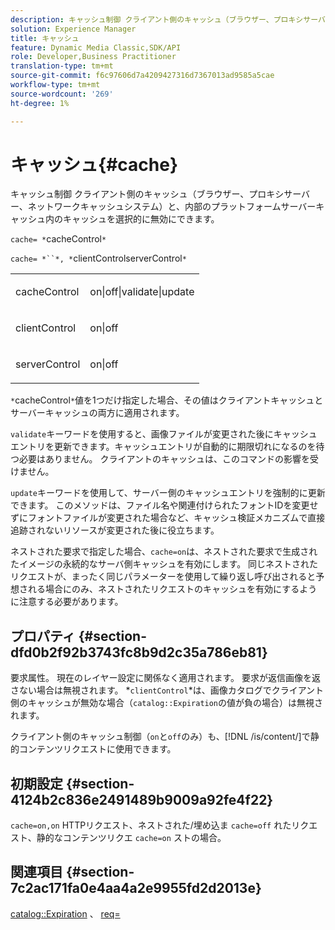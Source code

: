 ```yaml
---
description: キャッシュ制御 クライアント側のキャッシュ（ブラウザー、プロキシサーバー、ネットワークキャッシュシステム）と、内部のプラットフォームサーバーキャッシュ内のキャッシュを選択的に無効にできます。
solution: Experience Manager
title: キャッシュ
feature: Dynamic Media Classic,SDK/API
role: Developer,Business Practitioner
translation-type: tm+mt
source-git-commit: f6c97606d7a4209427316d7367013ad9585a5cae
workflow-type: tm+mt
source-wordcount: '269'
ht-degree: 1%

---
```



# キャッシュ{#cache}

キャッシュ制御 クライアント側のキャッシュ（ブラウザー、プロキシサーバー、ネットワークキャッシュシステム）と、内部のプラットフォームサーバーキャッシュ内のキャッシュを選択的に無効にできます。

`cache= *`cacheControl`*`

`cache= *``*, *`clientControlserverControl`*`

<table id="simpletable_70ACECAEA02F400C83B598FA13F1D00B"> 
 <tr class="strow"> 
  <td class="stentry"> <p><span class="codeph"> <span class="varname"> cacheControl</span></span> </p> </td> 
  <td class="stentry"> <p><span class="codeph"> on|off|validate|update</span> </p> </td> 
 </tr> 
 <tr class="strow"> 
  <td class="stentry"> <p><span class="codeph"> <span class="varname"> clientControl</span></span> </p></td> 
  <td class="stentry"> <p><span class="codeph"> on|off</span> </p></td> 
 </tr> 
 <tr class="strow"> 
  <td class="stentry"> <p><span class="codeph"> <span class="varname"> serverControl</span></span> </p></td> 
  <td class="stentry"> <p><span class="codeph"> on|off</span> </p></td> 
 </tr> 
</table>

`*`cacheControl`*`値を1つだけ指定した場合、その値はクライアントキャッシュとサーバーキャッシュの両方に適用されます。

`validate`キーワードを使用すると、画像ファイルが変更された後にキャッシュエントリを更新できます。キャッシュエントリが自動的に期限切れになるのを待つ必要はありません。 クライアントのキャッシュは、このコマンドの影響を受けません。

`update`キーワードを使用して、サーバー側のキャッシュエントリを強制的に更新できます。 このメソッドは、ファイル名や関連付けられたフォントIDを変更せずにフォントファイルが変更された場合など、キャッシュ検証メカニズムで直接追跡されないリソースが変更された後に役立ちます。

ネストされた要求で指定した場合、`cache=on`は、ネストされた要求で生成されたイメージの永続的なサーバ側キャッシュを有効にします。 同じネストされたリクエストが、まったく同じパラメーターを使用して繰り返し呼び出されると予想される場合にのみ、ネストされたリクエストのキャッシュを有効にするように注意する必要があります。

## プロパティ {#section-dfd0b2f92b3743fc8b9d2c35a786eb81}

要求属性。 現在のレイヤー設定に関係なく適用されます。 要求が返信画像を返さない場合は無視されます。 *`clientControl`*は、画像カタログでクライアント側のキャッシュが無効な場合（`catalog::Expiration`の値が負の場合）は無視されます。

クライアント側のキャッシュ制御（`on`と`off`のみ）も、[!DNL /is/content/]で静的コンテンツリクエストに使用できます。

## 初期設定 {#section-4124b2c836e2491489b9009a92fe4f22}

`cache=on,on` HTTPリクエスト、ネストされた/埋め込ま `cache=off` れたリクエスト、静的なコンテンツリクエ `cache=on` ストの場合。

## 関連項目 {#section-7c2ac171fa0e4aa4a2e9955fd2d2013e}

[catalog::Expiration](../../../../../is-api/image-catalog/image-serving-api-ref/c-image-catalog-reference/c-image-svg-data-reference/c-image-data-reference/r-expiration-cat.md#reference-a7afd668ecbb4d2da65d86259aa6a28a) 、 [req=](../../../../../is-api/http-ref/image-serving-api-ref/c-http-protocol-reference/c-command-reference/r-req/r-req.md#reference-907cdb4a97034db7ad94695f25552e76)
